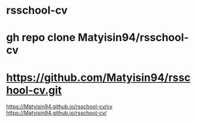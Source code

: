 # rsschool-cv
# gh repo clone Matyisin94/rsschool-cv
# https://github.com/Matyisin94/rsschool-cv.git

https://Matyisin94.github.io/rsschool-cv/cv
https://Matyisin94.github.io/rsschool-cv/
